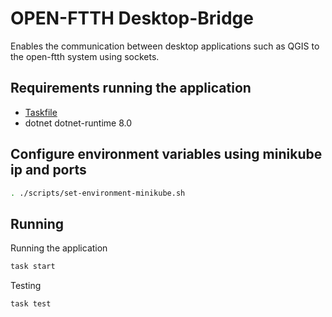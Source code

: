# OPEN-FTTH Desktop-Bridge

Enables the communication between desktop applications such as QGIS to the open-ftth system using sockets.

## Requirements running the application

* [Taskfile](https://taskfile.dev/#/installation)
* dotnet dotnet-runtime 8.0

## Configure environment variables using minikube ip and ports

```sh
. ./scripts/set-environment-minikube.sh
```

## Running

Running the application

``` sh
task start
```

Testing

``` sh
task test
```

